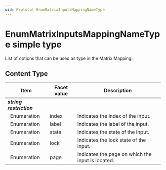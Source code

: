 ```yaml
---
uid: Protocol-EnumMatrixInputsMappingNameType
---
```


# EnumMatrixInputsMappingNameType simple type

List of options that can be used as type in the Matrix Mapping.

## Content Type

|Item|Facet value|Description|
|--- |--- |--- |
|***string restriction***|||
|&nbsp;&nbsp;Enumeration|index|Indicates the index of the input.|
|&nbsp;&nbsp;Enumeration|label|Indicates the label of the input.|
|&nbsp;&nbsp;Enumeration|state|Indicates the state of the input.|
|&nbsp;&nbsp;Enumeration|lock|Indicates the lock state of the input.|
|&nbsp;&nbsp;Enumeration|page|Indicates the page on which the input is located.|

